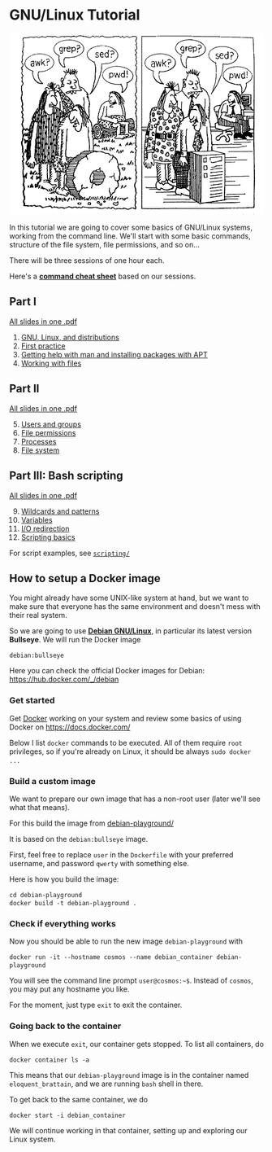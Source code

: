 # GNU/Linux Tutorial

![awk? grep? sed? pwd!](awk-grep-sed-pwd.png)

In this tutorial we are going to cover some basics of GNU/Linux systems,
working from the command line. We'll start with some basic commands,
structure of the file system, file permissions, and so on...

There will be three sessions of one hour each.


Here's a [**command cheat sheet**](./commands.md) based on our sessions.


## Part I

[All slides in one .pdf](./session-1.pdf)

<ol start="1">
  <li><a href="./01-debian.md">GNU, Linux, and distributions</a></li>
  <li><a href="./02-first-practice.md">First practice</a></li>
  <li><a href="./03-apt.md">Getting help with man and installing packages with APT</a></li>
  <li><a href="./04-files.md">Working with files</a></li>
</ol>


## Part II

[All slides in one .pdf](./session-2.pdf)

<ol start="5">
    <li><a href="./05-users.md">Users and groups</a></li>
    <li><a href="./06-permissions.md">File permissions</a></li>
    <li><a href="./07-processes.md">Processes</a></li>
    <li><a href="./08-filesystem.md">File system</a></li>
</ol>


## Part III: Bash scripting

[All slides in one .pdf](./session-3.pdf)

<ol start="9">
    <li><a href="./09-wildcards.md">Wildcards and patterns</a></li>
    <li><a href="./10-variables.md">Variables</a></li>
    <li><a href="./11-io-redirection.md">I/O redirection</a></li>
    <li><a href="./12-scripting.md">Scripting basics</a></li>
</ol>

For script examples, see [`scripting/`](scripting/)


## How to setup a Docker image

You might already have some UNIX-like system at hand, but we want to make sure
that everyone has the same environment and doesn't mess with their real system.

So we are going to use **[Debian GNU/Linux](https://www.debian.org/)**,
in particular its latest version **Bullseye**. We will run the Docker image
```
debian:bullseye
```
Here you can check the official Docker images for Debian:
https://hub.docker.com/_/debian


### Get started

Get [Docker](https://www.docker.com/) working on your system
and review some basics of using Docker on https://docs.docker.com/

Below I list `docker` commands to be executed. All of them require `root`
privileges, so if you're already on Linux, it should be always `sudo docker ...`


### Build a custom image

We want to prepare our own image that has a non-root user
(later we'll see what that means).

For this build the image from [debian-playground/](./debian-playground/)

It is based on the `debian:bullseye` image.

First, feel free to replace `user` in the `Dockerfile` with your preferred
username, and password `qwerty` with something else.

Here is how you build the image:

```shell
cd debian-playground
docker build -t debian-playground .
```

### Check if everything works

Now you should be able to run the new image `debian-playground` with
```shell
docker run -it --hostname cosmos --name debian_container debian-playground
```

You will see the command line prompt `user@cosmos:~$`.
Instead of `cosmos`, you may put any hostname you like.

For the moment, just type `exit` to exit the container.

### Going back to the container

When we execute `exit`, our container gets stopped. To list all containers, do

```shell
docker container ls -a
```

This means that our `debian-playground` image is in the container named
`eloquent_brattain`, and we are running `bash` shell in there.

To get back to the same container, we do
```shell
docker start -i debian_container
```

We will continue working in that container, setting up and exploring our Linux
system.

